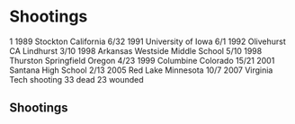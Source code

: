 # Shootings
1
1989 Stockton California 6/32
1991 University of Iowa 6/1
1992 Olivehurst CA Lindhurst 3/10 
1998 Arkansas Westside Middle School 5/10
1998 Thurston Springfield Oregon 4/23
1999 Columbine Colorado 15/21
2001 Santana High School 2/13
2005 Red Lake Minnesota 10/7
2007 Virginia Tech shooting 33 dead 23 wounded

## Shootings
